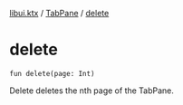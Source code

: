 [libui.ktx](../README.md) / [TabPane](README.md) / [delete](delete.md)

# delete

`fun delete(page: Int)`

Delete deletes the nth page of the TabPane.

